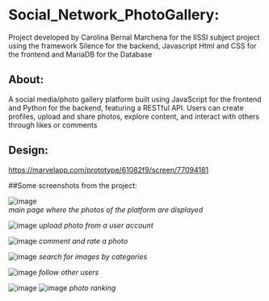 # Social_Network_PhotoGallery:

Project developed by Carolina Bernal Marchena for the IISSI subject project using the framework Silence for the backend, Javascript Html and CSS for the frontend and MariaDB for the Database

## About:
A social media/photo gallery platform built using JavaScript for the frontend and Python for the backend, featuring a RESTful API. Users can create profiles, upload and share photos, explore content, and interact with others through likes or comments

## Design: 
https://marvelapp.com/prototype/61082f9/screen/77094181

##Some screenshots from the project:

![image](https://github.com/CarolinaBernalMarchena/Social_Network_PhotoGallery/assets/62402017/ea076fde-926c-4499-a47b-1fba699c17da)  
*main page where the photos of the platform are displayed*

![image](https://github.com/CarolinaBernalMarchena/Social_Network_PhotoGallery/assets/62402017/a28dc329-9b91-44a3-8289-c4e70e2cfc17)
*upload photo from a user account*

![image](https://github.com/CarolinaBernalMarchena/Social_Network_PhotoGallery/assets/62402017/fdb943f3-9887-4576-a26c-d8d09fc3f2b7)
*comment and rate a photo*

![image](https://github.com/CarolinaBernalMarchena/Social_Network_PhotoGallery/assets/62402017/609d21a7-763b-40e0-bd5e-24e98f2e4bc6)
*search for images by categories*

![image](https://github.com/CarolinaBernalMarchena/Social_Network_PhotoGallery/assets/62402017/6fa8d992-1193-4b26-b97e-337f39e9ef28)
*follow other users*

![image](https://github.com/CarolinaBernalMarchena/Social_Network_PhotoGallery/assets/62402017/9651b25c-f67c-4c5b-866a-a707a1ea234f)
![image](https://github.com/CarolinaBernalMarchena/Social_Network_PhotoGallery/assets/62402017/0fb06e17-322f-4e6a-a6eb-c127f93bd406)
*photo ranking*








